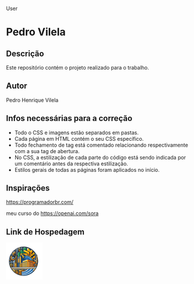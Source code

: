 User
# Pedro Vilela

## Descrição
Este repositório contém o projeto realizado para o trabalho.

## Autor
Pedro Henrique Vilela

## Infos necessárias para a correção
- Todo o CSS e imagens estão separados em pastas.
- Cada página em HTML contém o seu CSS específico.
- Todo fechamento de tag está comentado relacionando respectivamente com a sua tag de abertura.
- No CSS, a estilização de cada parte do código está sendo indicada por um comentário antes da respectiva estilização.
- Estilos gerais de todas as páginas foram aplicados no início.

## Inspirações
<a href="https://programadorbr.com/">https://programadorbr.com/<a>

meu curso do <a href="https://openai.com/sora">https://openai.com/sora<a>

## Link de Hospedagem
<a href="https://etufbphv.netlify.app/"><img src="Icones/Logo.png" alt="logo" width="100"> </a>
